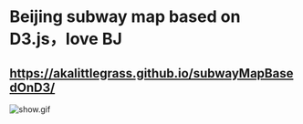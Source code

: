 # Beijing subway map based on D3.js，love BJ
## https://akalittlegrass.github.io/subwayMapBasedOnD3/
![show.gif](https://i.loli.net/2019/12/09/dIHRgmLGuv49Dxo.gif)
